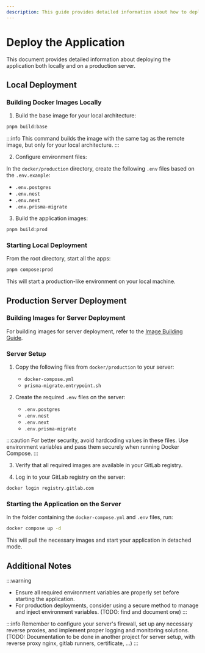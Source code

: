 ```yaml
---
description: This guide provides detailed information about how to deploy the application.
---
```


# Deploy the Application

This document provides detailed information about deploying the application both locally and on a production server.

## Local Deployment

### Building Docker Images Locally

1. Build the base image for your local architecture:

```bash
pnpm build:base
```

:::info
This command builds the image with the same tag as the remote image, but only for your local architecture.
:::

2. Configure environment files:

In the `docker/production` directory, create the following `.env` files based on the `.env.example`:

- `.env.postgres`
- `.env.nest`
- `.env.next`
- `.env.prisma-migrate`

3. Build the application images:

```bash
pnpm build:prod
```

### Starting Local Deployment

From the root directory, start all the apps:

```bash
pnpm compose:prod
```

This will start a production-like environment on your local machine.

## Production Server Deployment

### Building Images for Server Deployment

For building images for server deployment, refer to the [Image Building Guide](image-building.md).

### Server Setup

1. Copy the following files from `docker/production` to your server:
   - `docker-compose.yml`
   - `prisma-migrate.entrypoint.sh`

2. Create the required `.env` files on the server:
   - `.env.postgres`
   - `.env.nest`
   - `.env.next`
   - `.env.prisma-migrate`

:::caution
For better security, avoid hardcoding values in these files. Use environment variables and pass them securely when running Docker Compose.
:::

3. Verify that all required images are available in your GitLab registry.

4. Log in to your GitLab registry on the server:

```bash
docker login registry.gitlab.com
```

### Starting the Application on the Server

In the folder containing the `docker-compose.yml` and `.env` files, run:

```bash
docker compose up -d
```

This will pull the necessary images and start your application in detached mode.

## Additional Notes

:::warning
- Ensure all required environment variables are properly set before starting the application.
- For production deployments, consider using a secure method to manage and inject environment variables. (TODO: find and document one)
:::

:::info
Remember to configure your server's firewall, set up any necessary reverse proxies, and implement proper logging and monitoring solutions. (TODO: Documentation to be done in another project for server setup, with reverse proxy nginx, gitlab runners, certificate, ...)
:::